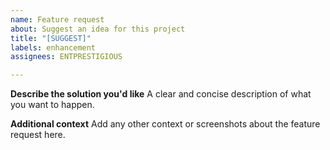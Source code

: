 ```yaml
---
name: Feature request
about: Suggest an idea for this project
title: "[SUGGEST]"
labels: enhancement
assignees: ENTPRESTIGIOUS

---
```


**Describe the solution you'd like**
A clear and concise description of what you want to happen.

**Additional context**
Add any other context or screenshots about the feature request here.
